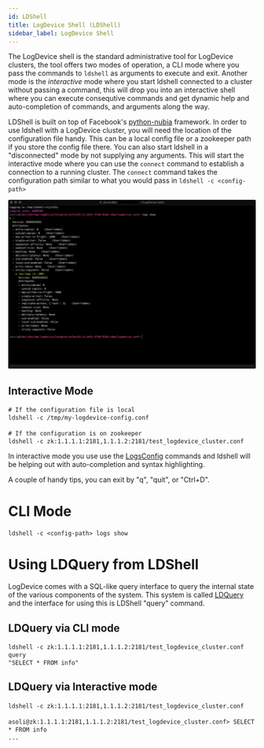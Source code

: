 ```yaml
---
id: LDShell
title: LogDevice Shell (LDShell)
sidebar_label: LogDevice Shell
---
```

The LogDevice shell is the standard administrative tool for LogDevice
clusters, the tool offers two modes of operation, a CLI mode where you pass
the commands to `ldshell` as arguments to execute and exit. Another mode is the
_interactive_ mode where you start ldshell connected to a cluster without
passing a command, this will drop you into an interactive shell where you can
execute consequtive commands and get dynamic help and auto-completion of
commands, and arguments along the way.

LDShell is built on top of Facebook's
[python-nubia](https://github.com/facebookincubator/python-nubia.git) framework.
In order to use ldshell with a LogDevice cluster, you will need the location of
the configuration file handy. This can be a local config file or a zookeeper
path if you store the config file there. You can also start ldshell in a
"disconnected" mode by not supplying any arguments. This will start the
interactive mode where you can use the `connect` command to establish a
connection to a running cluster. The `connect` command takes the configuration
path similar to what you would pass in `ldshell -c <config-path>`

![LDShell Screenshot](assets/ldshell-screenshot.png "LDShell Screenshot")

## Interactive Mode
```text
# If the configuration file is local
ldshell -c /tmp/my-logdevice-config.conf

# If the configuration is on zookeeper
ldshell -c zk:1.1.1.1:2181,1.1.1.2:2181/test_logdevice_cluster.conf
```
In interactive mode you use use the [LogsConfig](Logs) commands and ldshell will
be helping out with auto-completion and syntax highlighting.

A couple of handy tips, you can exit by "q", "quit", or "Ctrl+D".

# CLI Mode

```text
ldshell -c <config-path> logs show
```

# Using LDQuery from LDShell
LogDevice comes with a SQL-like query interface to query the internal state of
the various components of the system. This system is called [LDQuery](LDQuery)
  and the interface for using this is LDShell "query" command.

## LDQuery via CLI mode

```text
ldshell -c zk:1.1.1.1:2181,1.1.1.2:2181/test_logdevice_cluster.conf query
"SELECT * FROM info"
```

## LDQuery via Interactive mode

```text
ldshell -c zk:1.1.1.1:2181,1.1.1.2:2181/test_logdevice_cluster.conf

asoli@zk:1.1.1.1:2181,1.1.1.2:2181/test_logdevice_cluster.conf> SELECT * FROM info
...
```
